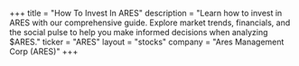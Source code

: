 +++
title = "How To Invest In ARES"
description = "Learn how to invest in ARES with our comprehensive guide. Explore market trends, financials, and the social pulse to help you make informed decisions when analyzing $ARES."
ticker = "ARES"
layout = "stocks"
company = "Ares Management Corp (ARES)"
+++

